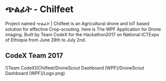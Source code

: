 # ጭልፊት - Chilfeet
Project named ጭልፊት | Chilfeet is an Agricultural drone and IoT based solution for effective Crop-scouting. here is The WPF Application for Drone imaging. Built by Team CodeX for the Hackathon2017 on National ICTExpo of Ethiopia from June 28th to July 2nd. 


## CodeX Team 2017
![Team CodeX](Chilfeet/DroneScout Dashboard [WPF]/DroneScout Dashboard [WPF]/Logo.png)


